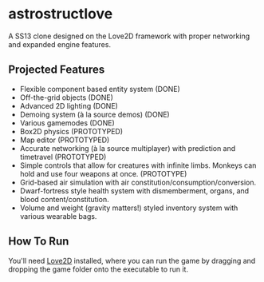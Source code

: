 astrostructlove
===============

A SS13 clone designed on the Love2D framework with proper networking and expanded engine features.


Projected Features
------------------

* Flexible component based entity system (DONE)
* Off-the-grid objects (DONE)
* Advanced 2D lighting (DONE)
* Demoing system (à la source demos) (DONE)
* Various gamemodes (DONE)
* Box2D physics (PROTOTYPED)
* Map editor (PROTOTYPED)
* Accurate networking (à la source multiplayer) with prediction and timetravel (PROTOTYPED)
* Simple controls that allow for creatures with infinite limbs. Monkeys can hold and use four weapons at once. (PROTOTYPE)
* Grid-based air simulation with air constitution/consumption/conversion.
* Dwarf-fortress style health system with dismemberment, organs, and blood content/constitution.
* Volume and weight (gravity matters!) styled inventory system with various wearable bags.

How To Run
----------
You'll need [Love2D](http://love2d.org/) installed, where you can run the game by dragging and dropping the game folder onto the executable to run it.
